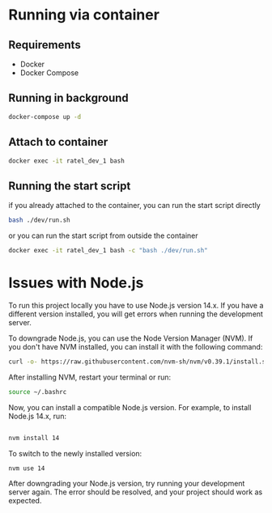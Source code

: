 # Running via container

## Requirements

- Docker
- Docker Compose

## Running in background

```bash
docker-compose up -d
```

## Attach to container

```bash
docker exec -it ratel_dev_1 bash
```

## Running the start script

if you already attached to the container, you can run the start script directly

```bash
bash ./dev/run.sh
```

or you can run the start script from outside the container

```bash
docker exec -it ratel_dev_1 bash -c "bash ./dev/run.sh"
```

# Issues with Node.js

To run this project locally you have to use Node.js version 14.x. If you have a different version
installed, you will get errors when running the development server.

To downgrade Node.js, you can use the Node Version Manager (NVM). If you don't have NVM installed,
you can install it with the following command:

```bash
curl -o- https://raw.githubusercontent.com/nvm-sh/nvm/v0.39.1/install.sh | bash
```

After installing NVM, restart your terminal or run:

```bash
source ~/.bashrc
```

Now, you can install a compatible Node.js version. For example, to install Node.js 14.x, run:

```bash

nvm install 14
```

To switch to the newly installed version:

```bash
nvm use 14
```

After downgrading your Node.js version, try running your development server again. The error should
be resolved, and your project should work as expected.
